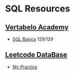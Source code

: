 # SQL Resources
## [Vertabelo Academy](https://academy.vertabelo.com/)
* [SQL Basics](https://academy.vertabelo.com/course/sql-queries) 129/129
## [Leetcode DataBase](https://leetcode.com/problemset/database/)
* [My Practice](https://github.com/LydiaLu/LeetCode-SQL/blob/master/LeetcodeSQL.md)
